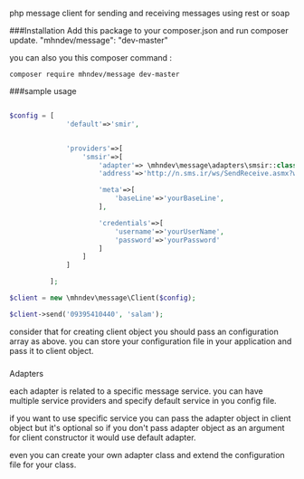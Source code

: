 php message client for sending and receiving messages using rest or soap


###Installation
Add this package to your composer.json and run composer update.
"mhndev/message": "dev-master"

you can also you this composer command :

```
composer require mhndev/message dev-master
```

###sample usage

```php

$config = [
              'default'=>'smir',


              'providers'=>[
                  'smsir'=>[
                      'adapter'=> \mhndev\message\adapters\smsir::class,
                      'address'=>'http://n.sms.ir/ws/SendReceive.asmx?wsdl',

                      'meta'=>[
                          'baseLine'=>'yourBaseLine',
                      ],

                      'credentials'=>[
                          'username'=>'yourUserName',
                          'password'=>'yourPassword'
                      ]
                  ]
              ]

          ];

$client = new \mhndev\message\Client($config);

$client->send('09395410440', 'salam');
```

consider that for creating client object you should pass an configuration array as above.
you can store your configuration file in your application and pass it to client object.

###
Adapters

each adapter is related to a specific message service.
you can have multiple service providers and specify default service in you config file.

if you want to use specific service you can pass the adapter object in client object but it's optional
so if you don't pass adapter object as an argument for client constructor it would use default adapter.

even you can create your own adapter class and extend the configuration file for your class.